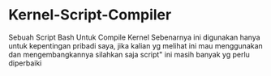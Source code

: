 # Kernel-Script-Compiler
Sebuah Script Bash Untuk Compile Kernel
Sebenarnya ini digunakan hanya untuk kepentingan pribadi saya, jika kalian yg melihat ini mau menggunakan dan mengembangkannya silahkan saja
script" ini masih banyak yg perlu diperbaiki
